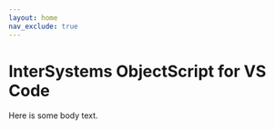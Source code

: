 ```yaml
---
layout: home
nav_exclude: true
---
```


# InterSystems ObjectScript for VS Code

Here is some body text.

